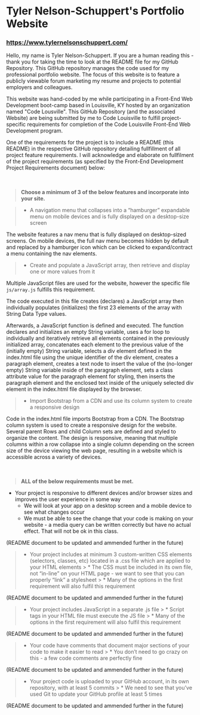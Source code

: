 # Tyler Nelson-Schuppert's Portfolio Website
### https://www.tylernelsonschuppert.com/

Hello, my name is Tyler Nelson-Schuppert.  If you are a human reading this - thank you for taking the time to look at the README file for my GitHub Repository.  This GitHub repository manages the code used for my professional portfolio website.  The focus of this website is to feature a publicly viewable forum marketing my resume and projects to potential employers and colleagues.

This website was hand-coded by me while participating in a Front-End Web Development boot-camp based in Louisville, KY hosted by an organization named "Code Lousville".  This GitHub Repository (and the associated Website) are being submitted by me to Code Louisville to fulfill project-specific requirements for completion of the Code Louisville Front-End Web Development program.

One of the requirements for the project is to include a README (this README) in the respective GitHub repository detailing fullfillment of all project feature requirements.  I will acknowledge and elaborate on fullfilment of the project requirements (as specified by the Front-End Development Project Requirements document) below:
<br />
<br />
<br />

> __Choose a minimum of 3 of the below features and incorporate into your site.__

> * A navigation menu that collapses into a “hamburger” expandable menu on mobile devices and is fully displayed on a desktop-size screen

The website features a nav menu that is fully displayed on desktop-sized screens.  On mobile devices, the full nav menu becomes hidden by default and replaced by a hamburger icon which can be clicked to expand/contract a menu containing the nav elements.

> * Create and populate a JavaScript array, then retrieve and display one or more values from it

Multiple JavaScript files are used for the website, however the specific file ```js/array.js``` fulfills this requirement.

The code executed in this file creates (declares) a JavaScript array then individually populates (initializes) the first 23 elements of the array with String Data Type values.

Afterwards, a JavaScript function is defined and executed.  The function declares and initializes an empty String variable, uses a for loop to individually and iteratively retrieve all elements contained in the previously initialized array, concatenates each element to the previous value of the (initially empty) String variable, selects a div element defined in the index.html file using the unique identifier of the div element, creates a paragraph element, creates a text node to insert the value of the (no-longer empty) String variable inside of the paragraph element, sets a class attribute value for the paragraph element for styling, then inserts the paragraph element and the enclosed text inside of the uniquely selected div element in the index.html file displayed by the browser.

> * Import Bootstrap from a CDN and use its column system to create a responsive design

Code in the index.html file imports Bootstrap from a CDN.  The Bootstrap column system is used to create a responsive design for the website.  Several parent Rows and child Column sets are defined and styled to organize the content.  The design is responsive, meaning that multiple columns within a row collapse into a single column depending on the screen size of the device viewing the web page, resulting in a website which is accessible across a variety of devices.
<br />
<br />
<br />

> __ALL of the below requirements must be met.__

>
* Your project is responsive to different devices and/or browser sizes and improves the user experience in some way
    * We will look at your app on a desktop screen and a mobile device to see what changes occur
    * We must be able to see the change that your code is making on your website - a media query can be written correctly but have no actual effect. That will not be ok in this class.

(README document to be updated and ammended further in the future)

> * Your project includes at minimum 3 custom-written CSS elements (selectors, classes, etc) located in a .css file which are applied to your HTML elements
    > * The CSS must be included in its own file, not “in-line” on your HTML page - we want to see that you can properly “link” a stylesheet
    > * Many of the options in the first requirement will also fulfil this requirement

(README document to be updated and ammended further in the future)

> * Your project includes JavaScript in a separate .js file
    > * Script tags in your HTML file must execute the JS file
    > * Many of the options in the first requirement will also fulfil this requirement

(README document to be updated and ammended further in the future)

> * Your code have comments that document major sections of your code to make it easier to read
    > * You don’t need to go crazy on this - a few code comments are perfectly fine

(README document to be updated and ammended further in the future)

> * Your project code is uploaded to your GitHub account, in its own repository, with at least 5 commits
    > * We need to see that you’ve used Git to update your GitHub profile at least 5 times

(README document to be updated and ammended further in the future)